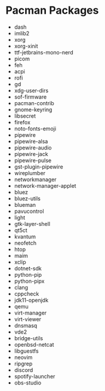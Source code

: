 # Pacman Packages
 - dash
 - imlib2
 - xorg
 - xorg-xinit
 - ttf-jetbrains-mono-nerd
 - picom
 - feh
 - acpi
 - rofi
 - gd
 - xdg-user-dirs
 - sof-firmware
 - pacman-contrib
 - gnome-keyring
 - libsecret
 - firefox
 - noto-fonts-emoji
 - pipewire
 - pipewire-alsa
 - pipewire-audio
 - pipewire-jack
 - pipewire-pulse
 - gst-plugin-pipewire
 - wireplumber
 - networkmanager
 - network-manager-applet
 - bluez
 - bluez-utils
 - blueman
 - pavucontrol
 - light
 - gtk-layer-shell
 - qt5ct
 - kvantum
 - neofetch
 - htop
 - maim
 - xclip
 - dotnet-sdk
 - python-pip
 - python-pipx
 - clang
 - cppcheck
 - jdk11-openjdk
 - qemu
 - virt-manager
 - virt-viewer
 - dnsmasq
 - vde2
 - bridge-utils
 - openbsd-netcat
 - libguestfs
 - neovim
 - ripgrep
 - discord
 - spotify-launcher
 - obs-studio
